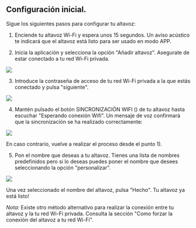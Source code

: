 ## Configuración inicial.

Sigue los siguientes pasos para configurar tu altavoz:

1) Enciende tu altavoz Wi-Fi y espera unos 15 segundos. Un aviso acústico te indicará que el altavoz está listo para ser usado en modo APP.

2) Inicia la aplicación y selecciona la opción "Añadir altavoz". Asegurate de estar conectado a tu red Wi-Fi privada.

![](http://static.energysistem.com/images/manuals/42677/56e8357bd5bac.jpg)

3) Introduce la contraseña de acceso de tu red Wi-Fi privada a la que estás conectado y pulsa "siguiente".

![](http://static.energysistem.com/images/manuals/42677/56e835e93ebfb.jpg)

4) Mantén pulsado el botón SINCRONIZACIÓN WIFI () de tu altavoz hasta escuchar "Esperando conexión Wifi". Un mensaje de voz confirmará que la sincronización se ha realizado correctamente:

![](http://static.energysistem.com/images/manuals/42360/56c303ff3f949.jpg)

En caso contrario, vuelve a realizar el proceso desde el punto 1). 

5) Pon el nombre que deseas a tu altavoz. Tienes una lista de nombres predefinidos pero si lo deseas puedes poner el nombre que desees seleccionando la opción "personalizar". 

![](http://static.energysistem.com/images/manuals/42360/56c3039689dc4.jpg)

Una vez seleccionado el nombre del altavoz, pulsa "Hecho". Tu altavoz ya está listo!

*Nota:* Existe otro método alternativo para realizar la conexión entre tu altavoz y la tu red Wi-Fi privada. Consulta la sección "Como forzar la conexión del altavoz a tu red Wi-Fi".

